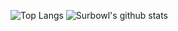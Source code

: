 <!--
**Surbowl/Surbowl** is a ✨ _special_ ✨ repository because its `README.md` (this file) appears on your GitHub profile.

Here are some ideas to get you started:

- 🔭 I’m currently working on ...
- 🌱 I’m currently learning ...
- 👯 I’m looking to collaborate on ...
- 🤔 I’m looking for help with ...
- 💬 Ask me about ...
- 📫 How to reach me: ...
- 😄 Pronouns: ...
- ⚡ Fun fact: ...
-->

![Top Langs](https://github-readme-stats.vercel.app/api/top-langs/?username=Surbowl&layout=compact&hide_border=true)
![Surbowl's github stats](https://github-readme-stats.vercel.app/api?username=Surbowl&show_icons=true&line_height=25&hide_title=true&count_private=true&hide_border=true)

